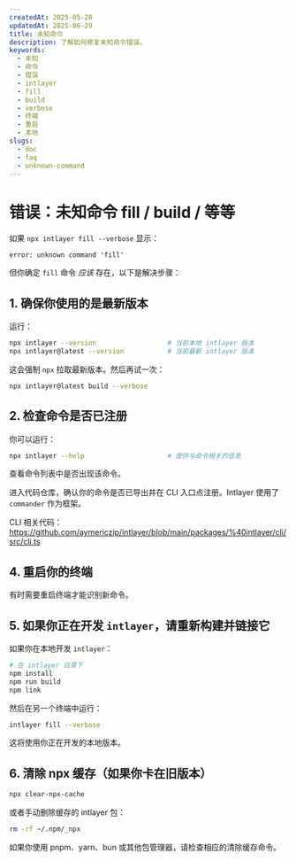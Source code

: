 ```yaml
---
createdAt: 2025-05-20
updatedAt: 2025-06-29
title: 未知命令
description: 了解如何修复未知命令错误。
keywords:
  - 未知
  - 命令
  - 错误
  - intlayer
  - fill
  - build
  - verbose
  - 终端
  - 重启
  - 本地
slugs:
  - doc
  - faq
  - unknown-command
---
```


# 错误：未知命令 fill / build / 等等

如果 `npx intlayer fill --verbose` 显示：

```
error: unknown command 'fill'
```

但你确定 `fill` 命令 _应该_ 存在，以下是解决步骤：

## 1. **确保你使用的是最新版本**

运行：

```bash
npx intlayer --version                  # 当前本地 intlayer 版本
npx intlayer@latest --version           # 当前最新 intlayer 版本
```

这会强制 `npx` 拉取最新版本。然后再试一次：

```bash
npx intlayer@latest build --verbose
```

## 2. **检查命令是否已注册**

你可以运行：

```bash
npx intlayer --help                     # 提供与命令相关的信息
```

查看命令列表中是否出现该命令。

进入代码仓库，确认你的命令是否已导出并在 CLI 入口点注册。Intlayer 使用了 `commander` 作为框架。

CLI 相关代码：
https://github.com/aymericzip/intlayer/blob/main/packages/%40intlayer/cli/src/cli.ts

## 4. **重启你的终端**

有时需要重启终端才能识别新命令。

## 5. **如果你正在开发 `intlayer`，请重新构建并链接它**

如果你在本地开发 `intlayer`：

```bash
# 在 intlayer 目录下
npm install
npm run build
npm link
```

然后在另一个终端中运行：

```bash
intlayer fill --verbose
```

这将使用你正在开发的本地版本。

## 6. **清除 npx 缓存（如果你卡在旧版本）**

```bash
npx clear-npx-cache
```

或者手动删除缓存的 intlayer 包：

```bash
rm -rf ~/.npm/_npx
```

如果你使用 pnpm、yarn、bun 或其他包管理器，请检查相应的清除缓存命令。
